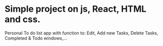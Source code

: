 # Simple project on js, React, HTML and css.
Personal To do list app with function to: Edit, Add new Tasks, Delete Tasks, Completed & Todo windows,...
